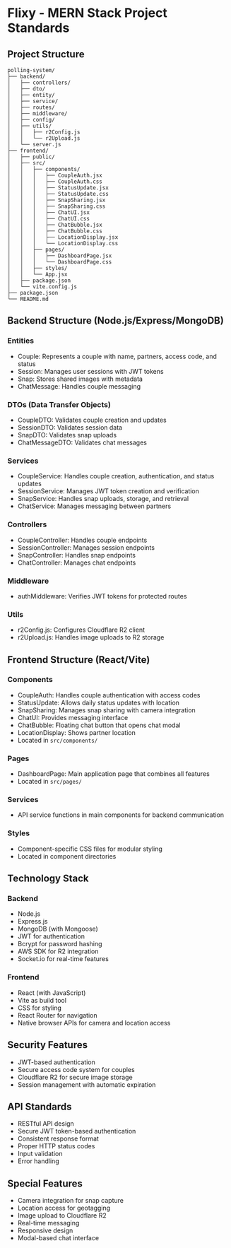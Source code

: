 # Flixy - MERN Stack Project Standards

## Project Structure

```
polling-system/
├── backend/
│   ├── controllers/
│   ├── dto/
│   ├── entity/
│   ├── service/
│   ├── routes/
│   ├── middleware/
│   ├── config/
│   ├── utils/
│   │   ├── r2Config.js
│   │   └── r2Upload.js
│   └── server.js
├── frontend/
│   ├── public/
│   ├── src/
│   │   ├── components/
│   │   │   ├── CoupleAuth.jsx
│   │   │   ├── CoupleAuth.css
│   │   │   ├── StatusUpdate.jsx
│   │   │   ├── StatusUpdate.css
│   │   │   ├── SnapSharing.jsx
│   │   │   ├── SnapSharing.css
│   │   │   ├── ChatUI.jsx
│   │   │   ├── ChatUI.css
│   │   │   ├── ChatBubble.jsx
│   │   │   ├── ChatBubble.css
│   │   │   ├── LocationDisplay.jsx
│   │   │   └── LocationDisplay.css
│   │   ├── pages/
│   │   │   ├── DashboardPage.jsx
│   │   │   └── DashboardPage.css
│   │   ├── styles/
│   │   └── App.jsx
│   ├── package.json
│   └── vite.config.js
├── package.json
└── README.md
```

## Backend Structure (Node.js/Express/MongoDB)

### Entities
- Couple: Represents a couple with name, partners, access code, and status
- Session: Manages user sessions with JWT tokens
- Snap: Stores shared images with metadata
- ChatMessage: Handles couple messaging

### DTOs (Data Transfer Objects)
- CoupleDTO: Validates couple creation and updates
- SessionDTO: Validates session data
- SnapDTO: Validates snap uploads
- ChatMessageDTO: Validates chat messages

### Services
- CoupleService: Handles couple creation, authentication, and status updates
- SessionService: Manages JWT token creation and verification
- SnapService: Handles snap uploads, storage, and retrieval
- ChatService: Manages messaging between partners

### Controllers
- CoupleController: Handles couple endpoints
- SessionController: Manages session endpoints
- SnapController: Handles snap endpoints
- ChatController: Manages chat endpoints

### Middleware
- authMiddleware: Verifies JWT tokens for protected routes

### Utils
- r2Config.js: Configures Cloudflare R2 client
- r2Upload.js: Handles image uploads to R2 storage

## Frontend Structure (React/Vite)

### Components
- CoupleAuth: Handles couple authentication with access codes
- StatusUpdate: Allows daily status updates with location
- SnapSharing: Manages snap sharing with camera integration
- ChatUI: Provides messaging interface
- ChatBubble: Floating chat button that opens chat modal
- LocationDisplay: Shows partner location
- Located in `src/components/`

### Pages
- DashboardPage: Main application page that combines all features
- Located in `src/pages/`

### Services
- API service functions in main components for backend communication

### Styles
- Component-specific CSS files for modular styling
- Located in component directories

## Technology Stack

### Backend
- Node.js
- Express.js
- MongoDB (with Mongoose)
- JWT for authentication
- Bcrypt for password hashing
- AWS SDK for R2 integration
- Socket.io for real-time features

### Frontend
- React (with JavaScript)
- Vite as build tool
- CSS for styling
- React Router for navigation
- Native browser APIs for camera and location access

## Security Features

- JWT-based authentication
- Secure access code system for couples
- Cloudflare R2 for secure image storage
- Session management with automatic expiration

## API Standards

- RESTful API design
- Secure JWT token-based authentication
- Consistent response format
- Proper HTTP status codes
- Input validation
- Error handling

## Special Features

- Camera integration for snap capture
- Location access for geotagging
- Image upload to Cloudflare R2
- Real-time messaging
- Responsive design
- Modal-based chat interface